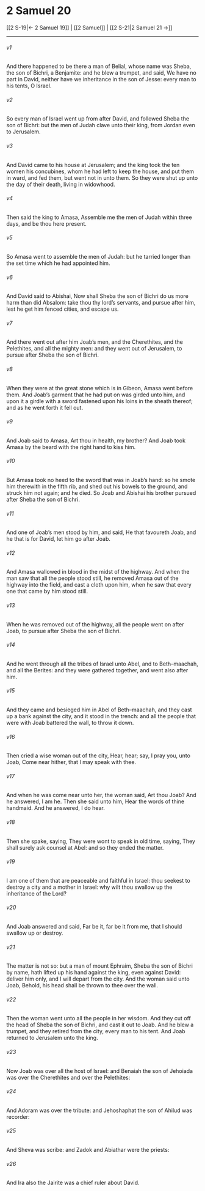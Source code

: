 # 2 Samuel 20

[[2 S-19|← 2 Samuel 19]] | [[2 Samuel]] | [[2 S-21|2 Samuel 21 →]]
***

###### v1
And there happened to be there a man of Belial, whose name was Sheba, the son of Bichri, a Benjamite: and he blew a trumpet, and said, We have no part in David, neither have we inheritance in the son of Jesse: every man to his tents, O Israel.
###### v2
So every man of Israel went up from after David, and followed Sheba the son of Bichri: but the men of Judah clave unto their king, from Jordan even to Jerusalem.
###### v3
And David came to his house at Jerusalem; and the king took the ten women his concubines, whom he had left to keep the house, and put them in ward, and fed them, but went not in unto them. So they were shut up unto the day of their death, living in widowhood.
###### v4
Then said the king to Amasa, Assemble me the men of Judah within three days, and be thou here present.
###### v5
So Amasa went to assemble the men of Judah: but he tarried longer than the set time which he had appointed him.
###### v6
And David said to Abishai, Now shall Sheba the son of Bichri do us more harm than did Absalom: take thou thy lord’s servants, and pursue after him, lest he get him fenced cities, and escape us.
###### v7
And there went out after him Joab’s men, and the Cherethites, and the Pelethites, and all the mighty men: and they went out of Jerusalem, to pursue after Sheba the son of Bichri.
###### v8
When they were at the great stone which is in Gibeon, Amasa went before them. And Joab’s garment that he had put on was girded unto him, and upon it a girdle with a sword fastened upon his loins in the sheath thereof; and as he went forth it fell out.
###### v9
And Joab said to Amasa, Art thou in health, my brother? And Joab took Amasa by the beard with the right hand to kiss him.
###### v10
But Amasa took no heed to the sword that was in Joab’s hand: so he smote him therewith in the fifth rib, and shed out his bowels to the ground, and struck him not again; and he died. So Joab and Abishai his brother pursued after Sheba the son of Bichri.
###### v11
And one of Joab’s men stood by him, and said, He that favoureth Joab, and he that is for David, let him go after Joab.
###### v12
And Amasa wallowed in blood in the midst of the highway. And when the man saw that all the people stood still, he removed Amasa out of the highway into the field, and cast a cloth upon him, when he saw that every one that came by him stood still.
###### v13
When he was removed out of the highway, all the people went on after Joab, to pursue after Sheba the son of Bichri.
###### v14
And he went through all the tribes of Israel unto Abel, and to Beth–maachah, and all the Berites: and they were gathered together, and went also after him.
###### v15
And they came and besieged him in Abel of Beth–maachah, and they cast up a bank against the city, and it stood in the trench: and all the people that were with Joab battered the wall, to throw it down.
###### v16
Then cried a wise woman out of the city, Hear, hear; say, I pray you, unto Joab, Come near hither, that I may speak with thee.
###### v17
And when he was come near unto her, the woman said, Art thou Joab? And he answered, I am he. Then she said unto him, Hear the words of thine handmaid. And he answered, I do hear.
###### v18
Then she spake, saying, They were wont to speak in old time, saying, They shall surely ask counsel at Abel: and so they ended the matter.
###### v19
I am one of them that are peaceable and faithful in Israel: thou seekest to destroy a city and a mother in Israel: why wilt thou swallow up the inheritance of the Lord?
###### v20
And Joab answered and said, Far be it, far be it from me, that I should swallow up or destroy.
###### v21
The matter is not so: but a man of mount Ephraim, Sheba the son of Bichri by name, hath lifted up his hand against the king, even against David: deliver him only, and I will depart from the city. And the woman said unto Joab, Behold, his head shall be thrown to thee over the wall.
###### v22
Then the woman went unto all the people in her wisdom. And they cut off the head of Sheba the son of Bichri, and cast it out to Joab. And he blew a trumpet, and they retired from the city, every man to his tent. And Joab returned to Jerusalem unto the king.
###### v23
Now Joab was over all the host of Israel: and Benaiah the son of Jehoiada was over the Cherethites and over the Pelethites:
###### v24
And Adoram was over the tribute: and Jehoshaphat the son of Ahilud was recorder:
###### v25
And Sheva was scribe: and Zadok and Abiathar were the priests:
###### v26
And Ira also the Jairite was a chief ruler about David. 
